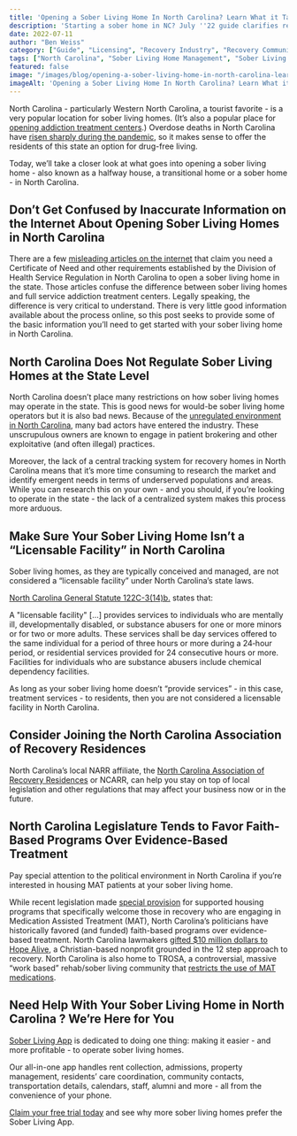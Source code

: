 ```yaml
---
title: 'Opening a Sober Living Home In North Carolina? Learn What it Takes<br/>'
description: 'Starting a sober home in NC? July ''22 guide clarifies requirements (vs treatment centers), regulations & optional NCARR certification.'
date: 2022-07-11
author: "Ben Weiss"
category: ["Guide", "Licensing", "Recovery Industry", "Recovery Community", "Regulations", "Sober Living Management"]
tags: ["North Carolina", "Sober Living Home Management", "Sober Living Manager", "Overdose", "Certificate Of Need", "Con States", "Division Of Health Service Regulation", "Regulations", "Licensure", "Narr", "Faith Based", "Evidence Based", "Hope Alive", "Trosa", "Mat"]
featured: false
image: "/images/blog/opening-a-sober-living-home-in-north-carolina-learn-what-it-takes.jpg"
imageAlt: 'Opening a Sober Living Home In North Carolina? Learn What it Takes<br/>'
---
```


North Carolina - particularly Western North Carolina, a tourist favorite - is a very popular location for sober living homes. (It’s also a popular place for [opening addiction treatment centers](<https://behavehealth.com/blog/2021/12/10/how-to-open-a-certified-addiction-treatment-center-in-north-carolina>).) Overdose deaths in North Carolina have [risen sharply during the pandemic](<https://www.ncdhhs.gov/news/press-releases/2022/03/21/north-carolina-reports-40-increase-overdose-deaths-2020-compared-2019-ncdhhs-continues-fight-against>), so it makes sense to offer the residents of this state an option for drug-free living. 

Today, we’ll take a closer look at what goes into opening a sober living home - also known as a halfway house, a transitional home or a sober home - in North Carolina. 

## Don’t Get Confused by Inaccurate Information on the Internet About Opening Sober Living Homes in North Carolina

There are a few [misleading articles on the internet](<https://bizfluent.com/13601390/how-to-start-a-personal-care-home-in-georgia>) that claim you need a Certificate of Need and other requirements established by the Division of Health Service Regulation in North Carolina to open a sober living home in the state. Those articles confuse the difference between sober living homes and full service addiction treatment centers. Legally speaking, the difference is very critical to understand. There is very little good information available about the process online, so this post seeks to provide some of the basic information you’ll need to get started with your sober living home in North Carolina. 

## North Carolina Does Not Regulate Sober Living Homes at the State Level

North Carolina doesn’t place many restrictions on how sober living homes may operate in the state. This is good news for would-be sober living home operators but it is also bad news. Because of the [unregulated environment in North Carolina](<https://wlos.com/news/local/news-13-investigates-mountain-soberrecovery-home-issues>), many bad actors have entered the industry. These unscrupulous owners are known to engage in patient brokering and other exploitative (and often illegal) practices. 

Moreover, the lack of a central tracking system for recovery homes in North Carolina means that it’s more time consuming to research the market and identify emergent needs in terms of underserved populations and areas. While you can research this on your own - and you should, if you’re looking to operate in the state - the lack of a centralized system makes this process more arduous.

## Make Sure Your Sober Living Home Isn’t a “Licensable Facility” in North Carolina

Sober living homes, as they are typically conceived and managed, are not considered a “licensable facility” under North Carolina’s state laws. 

[North Carolina General Statute 122C-3(14)b.](<https://www.ncleg.net/EnactedLegislation/Statutes/HTML/BySection/Chapter_122C/GS_122C-3.html>) states that: 

A "licensable facility" [...] provides services to individuals who are mentally ill, developmentally disabled, or substance abusers for one or more minors or for two or more adults. These services shall be day services offered to the same individual for a period of three hours or more during a 24‑hour period, or residential services provided for 24 consecutive hours or more. Facilities for individuals who are substance abusers include chemical dependency facilities.

As long as your sober living home doesn’t “provide services” - in this case, treatment services - to residents, then you are not considered a licensable facility in North Carolina. 

## Consider Joining the North Carolina Association of Recovery Residences 

North Carolina’s local NARR affiliate, the [North Carolina Association of Recovery Residences](<https://ncarr.org/>) or NCARR, can help you stay on top of local legislation and other regulations that may affect your business now or in the future. 

## North Carolina Legislature Tends to Favor Faith-Based Programs Over Evidence-Based Treatment

Pay special attention to the political environment in North Carolina if you’re interested in housing MAT patients at your sober living home. 

While recent legislation made [special provision](<https://www.ncdhhs.gov/news/press-releases/2022/06/13/ncdhhs-announces-funds-expand-treatment-help-those-opioid-use-disorder-20-sites-awarded-grants>) for supported housing programs that specifically welcome those in recovery who are engaging in Medication Assisted Treatment (MAT), North Carolina’s politicians have historically favored (and funded) faith-based programs over evidence-based treatment. North Carolina lawmakers [gifted $10 million dollars to Hope Alive](<https://www.northcarolinahealthnews.org/2021/12/06/targeting-the-opioid-crisis-nc-lawmakers-give-10m-to-new-church-ministry/>), a Christian-based nonprofit grounded in the 12 step approach to recovery. North Carolina is also home to TROSA, a controversial, massive “work based” rehab/sober living community that [restricts the use of MAT medications](<https://www.northcarolinahealthnews.org/2022/04/06/11m-for-nc-rehab-raises-concerns/>).

## Need Help With Your Sober Living Home in North Carolina ? We’re Here for You

[Sober Living App](<../../../../index.html>) is dedicated to doing one thing: making it easier - and more profitable - to operate sober living homes. 

Our all-in-one app handles rent collection, admissions, property management, residents’ care coordination, community contacts, transportation details, calendars, staff, alumni and more - all from the convenience of your phone. 

[Claim your free trial today](<https://behavehealth.com/get-started>) and see why more sober living homes prefer the Sober Living App.